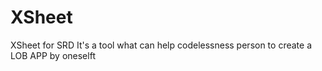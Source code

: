 # XSheet
XSheet for SRD
It's a tool what can help codelessness person to create a LOB APP by oneselft
